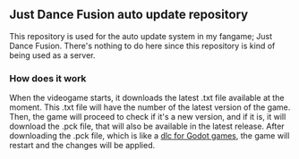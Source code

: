 ## Just Dance Fusion auto update repository

This repository is used for the auto update system in my fangame; Just Dance Fusion.
There's nothing to do here since this repository is kind of being used as a server.


### How does it work
When the videogame starts, it downloads the latest .txt file available at the moment. This .txt file will have the number of the latest version of the game.
Then, the game will proceed to check if it's a new version, and if it is, it will download the .pck file, that will also be available in the latest release.
After downloading the .pck file, which is like a [dlc for Godot games](https://docs.godotengine.org/es/4.x/tutorials/export/exporting_pcks.html), the game will restart and the changes will be applied.
